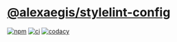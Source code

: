 # [@alexaegis/stylelint-config](https://github.com/AlexAegis/js-tooling/tree/master/packages/stylelint-config)

[![npm](https://img.shields.io/npm/v/@alexaegis/stylelint-config/latest)](https://www.npmjs.com/package/@alexaegis/stylelint-config)
[![ci](https://github.com/AlexAegis/js-tooling/actions/workflows/ci.yml/badge.svg)](https://github.com/AlexAegis/js-tooling/actions/workflows/ci.yml)
[![codacy](https://app.codacy.com/project/badge/Grade/7939332dc9454dc1b0529e720ff902e6)](https://www.codacy.com/gh/AlexAegis/js-tooling/dashboard?utm_source=github.com&utm_medium=referral&utm_content=AlexAegis/js-tooling&utm_campaign=Badge_Grade)
